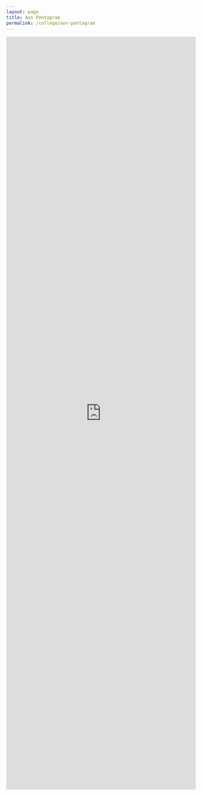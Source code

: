 ```yaml
---
layout: page
title: Aon Pentagram
permalink: /college/aon-pentagram
---
```


<iframe src="https://docs.google.com/document/d/e/2PACX-1vTqiOuLG7_sNR0GHVfF9M5kz-96Gsf3RfWBmm3uDd_GTt7w0WF8ULmDeMp_vvSMzjKl4wVldPdpb8P7/pub?embedded=true" width="100%" height="2000" frameborder="0" marginheight="0" marginwidth="0"></iframe>


